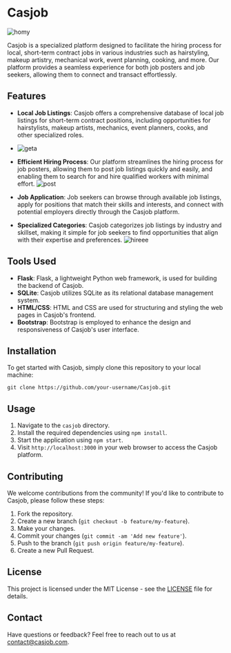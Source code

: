 # Casjob
![homy](https://github.com/Olutayo0910/Casjob/assets/121323757/56202b12-9ada-4839-8e46-80085a3b0899)


Casjob is a specialized platform designed to facilitate the hiring process for local, short-term contract jobs in various industries such as hairstyling, makeup artistry, mechanical work, event planning, cooking, and more. Our platform provides a seamless experience for both job posters and job seekers, allowing them to connect and transact effortlessly.

## Features

- **Local Job Listings**: Casjob offers a comprehensive database of local job listings for short-term contract positions, including opportunities for hairstylists, makeup artists, mechanics, event planners, cooks, and other specialized roles.
- ![geta](https://github.com/Olutayo0910/Casjob/assets/121323757/f46703f7-83b9-479e-9589-b94b94c64165)

- **Efficient Hiring Process**: Our platform streamlines the hiring process for job posters, allowing them to post job listings quickly and easily, and enabling them to search for and hire qualified workers with minimal effort.
![post](https://github.com/Olutayo0910/Casjob/assets/121323757/610eb4fb-dbc0-434f-9226-ef52a7623fc5)

- **Job Application**: Job seekers can browse through available job listings, apply for positions that match their skills and interests, and connect with potential employers directly through the Casjob platform.

- **Specialized Categories**: Casjob categorizes job listings by industry and skillset, making it simple for job seekers to find opportunities that align with their expertise and preferences.
![hireee](https://github.com/Olutayo0910/Casjob/assets/121323757/4b970a25-5153-47ca-97aa-1937bb3a4edc)

## Tools Used

- **Flask**: Flask, a lightweight Python web framework, is used for building the backend of Casjob.
- **SQLite**: Casjob utilizes SQLite as its relational database management system.
- **HTML/CSS**: HTML and CSS are used for structuring and styling the web pages in Casjob's frontend.
- **Bootstrap**: Bootstrap is employed to enhance the design and responsiveness of Casjob's user interface.

## Installation

To get started with Casjob, simply clone this repository to your local machine:

```
git clone https://github.com/your-username/Casjob.git
```

## Usage

1. Navigate to the `casjob` directory.
2. Install the required dependencies using `npm install`.
3. Start the application using `npm start`.
4. Visit `http://localhost:3000` in your web browser to access the Casjob platform.

## Contributing

We welcome contributions from the community! If you'd like to contribute to Casjob, please follow these steps:

1. Fork the repository.
2. Create a new branch (`git checkout -b feature/my-feature`).
3. Make your changes.
4. Commit your changes (`git commit -am 'Add new feature'`).
5. Push to the branch (`git push origin feature/my-feature`).
6. Create a new Pull Request.

## License

This project is licensed under the MIT License - see the [LICENSE](LICENSE) file for details.

## Contact

Have questions or feedback? Feel free to reach out to us at [contact@casjob.com](mailto:contact@casjob.com).
